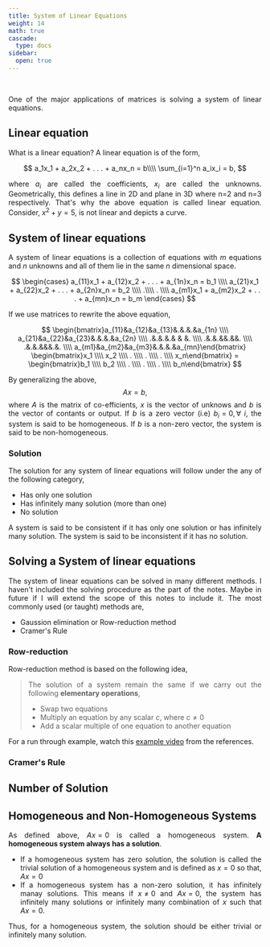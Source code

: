 ```yaml
---
title: System of Linear Equations
weight: 14
math: true
cascade:
  type: docs
sidebar:
  open: true
---
```


<br>
<div style="text-align: justify;">

One of the major applications of matrices is solving a system of linear equations.

## Linear equation

What is a linear equation? A linear equation is of the form,

$$
a_1x_1 + a_2x_2 + . . . + a_nx_n = b\\\\
\sum_{i=1}^n a_ix_i = b,
$$

where $a_i$ are called the coefficients, $x_i$ are called the unknowns. Geometrically, this defines a line in 2D and plane in 3D where n=2 and n=3 respectively. That's why the above equation is called linear equation. Consider, $x^2 + y =5$, is not linear and depicts a curve.

## System of linear equations

A system of linear equations is a collection of equations with $m$ equations and $n$ unknowns and all of them lie in the same $n$ dimensional space.

$$
\begin{cases}
a_{11}x_1 + a_{12}x_2 + . . . + a_{1n}x_n = b_1 \\\\
a_{21}x_1 + a_{22}x_2 + . . . + a_{2n}x_n = b_2 \\\\
    .\\\\
    . \\\\
a_{m1}x_1 + a_{m2}x_2 + . . . + a_{mn}x_n = b_m
\end{cases}
$$

If we use matrices to rewrite the above equation,

$$
\begin{bmatrix}a_{11}&a_{12}&a_{13}&.&.&.&a_{1n} \\\\ a_{21}&a_{22}&a_{23}&.&.&.&a_{2n} \\\\ .&.&.&.& & &. \\\\ .&.&.&&.&&.  \\\\ .&.&.&&&.&. \\\\ a_{m1}&a_{m2}&a_{m3}&.&.&.&a_{mn}\end{bmatrix} \begin{bmatrix}x_1 \\\\ x_2 \\\\ . \\\\ . \\\\ . \\\\ x_n\end{bmatrix} = \begin{bmatrix}b_1 \\\\ b_2 \\\\ . \\\\ . \\\\ . \\\\ b_n\end{bmatrix}
$$

By generalizing the above,
$$Ax = b,$$ where $A$ is the matrix of co-efficients, $x$ is the vector of unknows and $b$ is the vector of contants or output. If $b$ is a zero vector (i.e) $b_i = 0, \forall \text{ } i$, the system is said to be homogeneous. If $b$ is a non-zero vector, the system is said to be non-homogeneous.

### Solution

The solution for any system of linear equations will follow under the any of the following category,

- Has only one solution
- Has infinitely many solution (more than one)
- No solution

A system is said to be consistent if it has only one solution or has infinitely many solution. The system is said to be inconsistent if it has no solution.

## Solving a System of linear equations

The system of linear equations can be solved in many different methods. I haven't included the solving procedure as the part of the notes. Maybe in future if I will extend the scope of this notes to include it. The most commonly used (or taught) methods are,

- Gaussion elimination or Row-reduction method
- Cramer's Rule

### Row-reduction

Row-reduction method is based on the following idea,

> The solution of a system remain the same if we carry out the following **elementary operations**,
>
> - Swap two equations
> - Multiply an equation by any scalar $c$, where $c\neq 0$
> - Add a scalar multiple of one equation to another equation

For a run through example, watch this [example video](https://youtu.be/_Dvi4UllI-Y?si=LlBS1JoumrgQiyPA) from the references.

### Cramer's Rule

## Number of Solution

## Homogeneous and Non-Homogeneous Systems

As defined above, $Ax = 0$ is called a homogeneous system. **A homogeneous system always has a solution**.

- If a homogeneous system has zero solution, the solution is called the trivial solution of a homogeneous system and is defined as $x=0$ so that, $Ax = 0$
- If a homogeneous system has a non-zero solution, it has infinitely manay solutions. This means if $x\neq 0$ and $Ax=0$, the system has infinitely many solutions or infinitely many combination of $x$ such that $Ax=0$.

Thus, for a homogeneous system, the solution should be either trivial or infinitely many solution.

</div>
